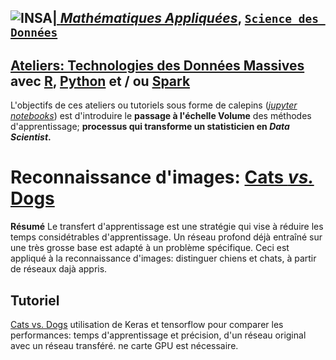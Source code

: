 ## <a href="http://www.insa-toulouse.fr/" ><img src="http://www.math.univ-toulouse.fr/~besse/Wikistat/Images/Logo_INSAvilletoulouse-RVB.png" style="float:left; max-width: 80px; display: inline" alt="INSA"/> |  [*Mathématiques Appliquées*](http://www.math.insa-toulouse.fr/fr/index.html), [`Science des Données`](http://www.math.insa-toulouse.fr/fr/enseignement.html) 

## [Ateliers: Technologies des Données Massives](https://github.com/wikistat/Ateliers-Big-Data) avec [R](https://cran.r-project.org/), [Python](https://www.python.org/) et / ou [Spark](href="http://spark.apache.org/)

L'objectifs de ces ateliers ou tutoriels sous forme de calepins ([*jupyter notebooks*](http://jupyter.org/)) est d'introduire le **passage à l'échelle Volume** des méthodes d'apprentissage; **processus qui transforme un statisticien en *Data Scientist*.** 


# Reconnaissance d'images: [Cats *vs.* Dogs](https://www.kaggle.com/c/dogs-vs-cats/data)


**Résumé** 
Le transfert d'apprentissage est une stratégie qui vise à réduire les temps considétrables d'apprentissage. Un réseau profond déjà entraîné sur une très grosse base est adapté à un problème spécifique. Ceci est appliqué à la reconnaissance d'images: distinguer chiens et chats, à partir de réseaux dajà appris.


## Tutoriel
[Cats vs. Dogs](https://github.com/wikistat/Ateliers-Big-Data/tree/master/CatsVSDogs) utilisation de Keras et tensorflow pour comparer les performances: temps d'apprentissage et précision, d'un réseau original avec un réseau transféré. ne carte GPU est nécessaire.



